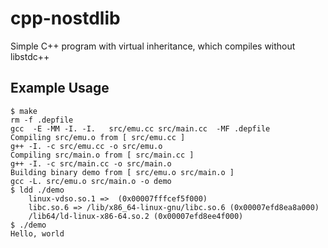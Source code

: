 # cpp-nostdlib

Simple C++ program with virtual inheritance, which compiles without libstdc++

## Example Usage

```
$ make
rm -f .depfile
gcc  -E -MM -I. -I.   src/emu.cc src/main.cc  -MF .depfile
Compiling src/emu.o from [ src/emu.cc ]
g++ -I. -c src/emu.cc -o src/emu.o
Compiling src/main.o from [ src/main.cc ]
g++ -I. -c src/main.cc -o src/main.o
Building binary demo from [ src/emu.o src/main.o ]
gcc -L. src/emu.o src/main.o -o demo
$ ldd ./demo
	linux-vdso.so.1 =>  (0x00007fffcef5f000)
	libc.so.6 => /lib/x86_64-linux-gnu/libc.so.6 (0x00007efd8ea8a000)
	/lib64/ld-linux-x86-64.so.2 (0x00007efd8ee4f000)
$ ./demo
Hello, world
```

